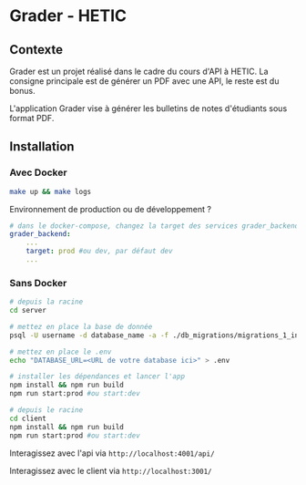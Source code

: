 # Grader - HETIC

## Contexte

Grader est un projet réalisé dans le cadre du cours d'API à HETIC. La consigne principale est de générer un PDF avec une API, le reste est du bonus.

L'application Grader vise à générer les bulletins de notes d'étudiants sous format PDF.

## Installation

### Avec Docker

```bash
make up && make logs
```

Environnement de production ou de développement ?

```yml
# dans le docker-compose, changez la target des services grader_backend et grader_frontend pour l'usage
grader_backend:
    ...
    target: prod #ou dev, par défaut dev
    ...
```

### Sans Docker

```bash
# depuis la racine
cd server

# mettez en place la base de donnée
psql -U username -d database_name -a -f ./db_migrations/migrations_1_init_db.sql

# mettez en place le .env
echo "DATABASE_URL=<URL de votre database ici>" > .env

# installer les dépendances et lancer l'app
npm install && npm run build
npm run start:prod #ou start:dev

# depuis le racine
cd client
npm install && npm run build
npm run start:prod #ou start:dev
```

Interagissez avec l'api via `http://localhost:4001/api/`

Interagissez avec le client via `http://localhost:3001/`
